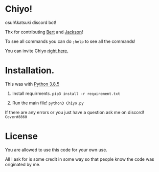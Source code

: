 # Chiyo!
osu!Akatsuki discord bot!

Thx for contributing [Bert](https://github.com/heyimbert) and [Jackson](https://github.com/jacksonisiah)!

To see all commands you can do ``;help`` to see all the commands! 

You can invite Chiyo [right here.](https://discord.com/api/oauth2/authorize?client_id=705176662366486529&permissions=904384&scope=bot)

# Installation.

This was with [Python 3.8.5](https://www.python.org/downloads/release/python-385/)

1. Install requirments. ``pip3 install -r requirement.txt``

2. Run the main file! ``python3 Chiyo.py``

If there are any errors or you just have a question ask me on discord! ``Cover#8860``

# License
You are allowed to use this code for your own use. 

All I ask for is some credit in some way so that people know the code was originated by me.
